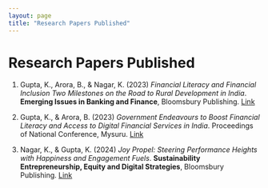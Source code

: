 ```yaml
---
layout: page
title: "Research Papers Published"
---
```


# Research Papers Published

1. Gupta, K., Arora, B., & Nagar, K. (2023) *Financial Literacy and Financial Inclusion Two Milestones on the Road to Rural Development in India*. **Emerging Issues in Banking and Finance**, Bloomsbury Publishing. [Link](https://drive.google.com/file/d/1hASvStc60K97-K5oxWb4wBJ6KQuvQXwi/view?usp=sharing)

2. Gupta, K., & Arora, B. (2023) *Government Endeavours to Boost Financial Literacy and Access to Digital Financial Services in India*. Proceedings of National Conference, Mysuru. [Link](https://drive.google.com/file/d/1bzZ19_VnWZWSDD71yij7WYjIxFrY9BAv/view?usp=drive_link)

3. Nagar, K., & Gupta, K. (2024) *Joy Propel: Steering Performance Heights with Happiness and Engagement Fuels*. **Sustainability Entrepreneurship, Equity and Digital Strategies**, Bloomsbury Publishing. [Link](https://drive.google.com/file/d/1JI4eEPXVtufOngp9X3c4nPZ0eDvSrMaG/view?usp=sharing)
